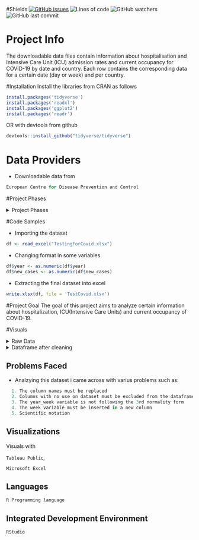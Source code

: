 #Shields
[![GitHub issues](https://img.shields.io/github/issues/anekar/TestingForCovid)](https://github.com/anekar/TestingForCovid/issues)
![Lines of code](https://img.shields.io/tokei/lines/github/anekar/TestingForCovid)
![GitHub watchers](https://img.shields.io/github/watchers/anekar/TestingForCovid?style=social)
![GitHub last commit](https://img.shields.io/github/last-commit/anekar/TestingForCovid)


# Project Info
The downloadable data files contain information about hospitalisation and
Intensive Care Unit (ICU) admission rates and current occupancy for COVID-19 by date and country. Each row contains the corresponding data for a certain date (day or week) and per country.

#Installation
Install the libraries  from CRAN as follows
```R
install.packages('tidyverse')
install.packages('readxl')
install.packages('ggplot2')
install.packages('readr')
```
OR with devtools from github
```R
devtools::install_github("tidyverse/tidyverse")
```
# Data Providers
* Downloadable data from 
```R
European Centre for Disease Prevention and Control
```
#Project Phases
<details>
<summary>Project Phases</summary>

1.  Data Collection
    * Data have been downloaded from European Centre for Disease Prevention and Control
    
2.  Data Cleaning  
    * This process includes all the necessary edits in order to make the data tidy and in format that can be worked in order to produce insights, such as
    ```R
    i) Coverting dates 
    ii) Changing format of some variables
    iii) Deleting columns
    iv) Detecting outliers and NA values 
    ```
3. Exploratory Data Analysis
    * In this stage of the project we produce insights and key visualization that will help ups understand the data and spot trends among them.
   For this reason we rely on
    ```
   barplots
   histograms 
   boxplots
   ``` 
   

</details> 

#Code Samples
* Importing the dataset
```R
df <- read_excel("TestingForCovid.xlsx")
```
* Changing format in some variables 
```R
df$year <- as.numeric(df$year)
df$new_cases <- as.numeric(df$new_cases)
```
* Extracting the final dataset into excel
```R
write.xlsx(df, file = 'TestCovid.xlsx')
```
#Project Goal
The goal of this project aims to analyze certain information about hospitalization, ICU(Intensive Care Units)
and current occupancy of COVID-19.
 
#Visuals
<details>
<summary>Raw Data</summary>
 
 ![df before cleaning](https://user-images.githubusercontent.com/47696240/97710170-10a39400-1ac4-11eb-88df-24f324d5b38b.png)
</details>

<details>
<summary>Dataframe after cleaning</summary>

![df after cleaning](https://user-images.githubusercontent.com/47696240/98140765-7f229080-1ece-11eb-8f9e-9a9847fe2bf3.png)

</details>


## Problems Faced
* Analzying this dataset i came across with varius problems such as:
 ```R 
   1. The column names must be replaced
   2. Columns with no use on dataset must be excluded from the dataframe
   3. The year_week variable is not following the 3rd normality form 
   4. The week variable must be inserted in a new column
   5. Scientific notation 
 ```
## Visualizations
Visuals with 

```Tableau Public```,

```Microsoft Excel```

## Languages
```R Programming language```

## Integrated Development Environment
```RStudio```
